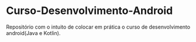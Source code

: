 # Curso-Desenvolvimento-Android

Repositório com o intuito de colocar em prática o curso de desenvolvimento android(Java e Kotlin).
